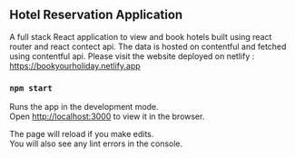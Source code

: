 

## Hotel Reservation Application

A full stack React application to view and book hotels built using react router and react contect api. The data is hosted on contentful and fetched using contentful api. Please visit the website deployed on netlify : https://bookyourholiday.netlify.app

### `npm start`

Runs the app in the development mode.<br />
Open [http://localhost:3000](http://localhost:3000) to view it in the browser.

The page will reload if you make edits.<br />
You will also see any lint errors in the console.


